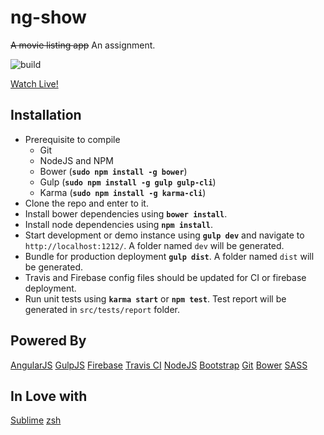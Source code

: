 # ng-show
~~A movie listing app~~ An assignment.

![build](https://travis-ci.org/anshad/ng-show.svg?branch=master)

[Watch Live!](https://ng-show.firebaseapp.com/)

Installation
------------
* Prerequisite to compile
	- Git
	- NodeJS and NPM
	- Bower (__`sudo npm install -g bower`__)
	- Gulp (__`sudo npm install -g gulp gulp-cli`__)
	- Karma (__`sudo npm install -g karma-cli`__)
* Clone the repo and enter to it.
* Install bower dependencies using __`bower install`__.
* Install node dependencies using __`npm install`__.
* Start development or demo instance using __`gulp dev`__ and navigate to `http://localhost:1212/`. A folder named `dev` will be generated.
* Bundle for production deployment __`gulp dist`__. A folder named `dist` will be generated.
* Travis and Firebase config files should be updated for CI or firebase deployment.
* Run unit tests using __`karma start`__ or __`npm test`__. Test report will be generated in `src/tests/report` folder.

Powered By
----------
[AngularJS](https://angularjs.org/) [GulpJS](https://gulpjs.com/) [Firebase](https://firebase.google.com/) [Travis CI](https://travis-ci.org/) [NodeJS](https://nodejs.org/en/) [Bootstrap](http://getbootstrap.com/) [Git](https://git-scm.com/) [Bower](https://bower.io/) [SASS](http://sass-lang.com/)

In Love with
------------
[Sublime](http://www.sublimetext.com/3) [zsh](http://ohmyz.sh/)
